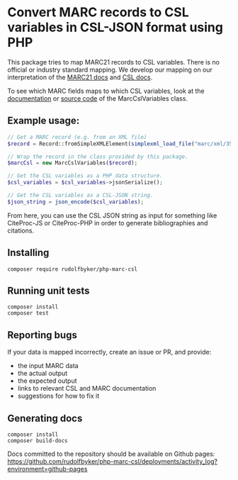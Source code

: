 # Convert MARC records to CSL variables in CSL-JSON format using PHP

This package tries to map MARC21 records to CSL variables.
There is no official or industry standard mapping.
We develop our mapping on our interpretation of the [MARC21 docs](https://www.loc.gov/marc/bibliographic/) and
[CSL docs](https://docs.citationstyles.org/en/stable/specification.html).

To see which MARC fields maps to which CSL variables, look at the 
[documentation](https://rudolfbyker.github.io/php-marc-csl/classes/RudolfByker.PhpMarcCsl.MarcCslVariables.html)
or
[source code](https://github.com/rudolfbyker/php-marc-csl/blob/master/src/MarcCslVariables.php)
of the MarcCslVariables class.

## Example usage:

```php
// Get a MARC record (e.g. from an XML file)
$record = Record::fromSimpleXMLElement(simplexml_load_file("marc/xml/35663.xml"));

// Wrap the record in the class provided by this package.
$marcCsl = new MarcCslVariables($record);

// Get the CSL variables as a PHP data structure.
$csl_variables = $csl_variables->jsonSerialize();

// Get the CSL variables as a CSL-JSON string.
$json_string = json_encode($csl_variables);
```

From here, you can use the CSL JSON string as input for something like CiteProc-JS or CiteProc-PHP 
in order to generate bibliographies and citations.

## Installing

```shell script
composer require rudolfbyker/php-marc-csl
```

## Running unit tests

```shell script
composer install
composer test
```

## Reporting bugs

If your data is mapped incorrectly, create an issue or PR, and provide:

- the input MARC data
- the actual output
- the expected output
- links to relevant CSL and MARC documentation
- suggestions for how to fix it

## Generating docs

```shell script
composer install
composer build-docs
```

Docs committed to the repository should be available on Github pages:
https://github.com/rudolfbyker/php-marc-csl/deployments/activity_log?environment=github-pages
